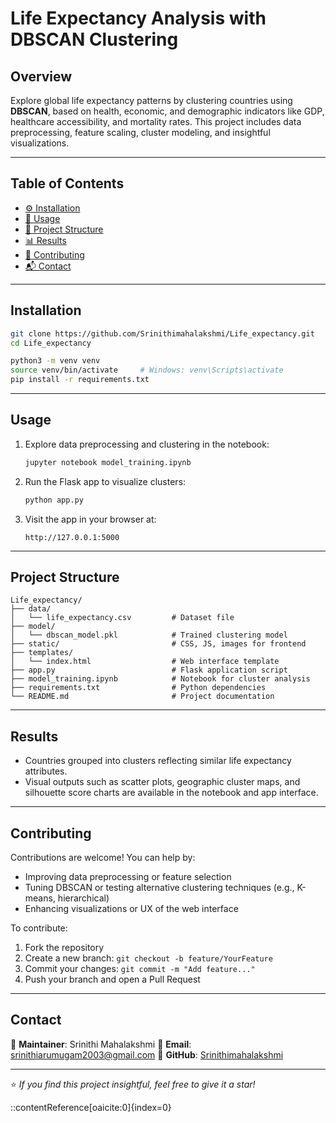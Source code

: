 
#  Life Expectancy Analysis with DBSCAN Clustering

##  Overview
Explore global life expectancy patterns by clustering countries using **DBSCAN**, based on health, economic, and demographic indicators like GDP, healthcare accessibility, and mortality rates. This project includes data preprocessing, feature scaling, cluster modeling, and insightful visualizations.

---

##  Table of Contents
- [⚙️ Installation](#-installation)  
- [🚀 Usage](#-usage)  
- [📁 Project Structure](#-project-structure)  
- [📊 Results](#-results)  
- [🤝 Contributing](#-contributing)  
- [📬 Contact](#-contact)  

---

##  Installation
```bash
git clone https://github.com/Srinithimahalakshmi/Life_expectancy.git
cd Life_expectancy

python3 -m venv venv
source venv/bin/activate     # Windows: venv\Scripts\activate
pip install -r requirements.txt
````

---

## Usage

1. Explore data preprocessing and clustering in the notebook:

   ```bash
   jupyter notebook model_training.ipynb
   ```
2. Run the Flask app to visualize clusters:

   ```bash
   python app.py
   ```
3. Visit the app in your browser at:

   ```
   http://127.0.0.1:5000
   ```

---

## Project Structure

```
Life_expectancy/
├── data/
│   └── life_expectancy.csv         # Dataset file
├── model/
│   └── dbscan_model.pkl            # Trained clustering model
├── static/                         # CSS, JS, images for frontend
├── templates/
│   └── index.html                  # Web interface template
├── app.py                          # Flask application script
├── model_training.ipynb            # Notebook for cluster analysis
├── requirements.txt                # Python dependencies
└── README.md                       # Project documentation
```

---

## Results

* Countries grouped into clusters reflecting similar life expectancy attributes.
* Visual outputs such as scatter plots, geographic cluster maps, and silhouette score charts are available in the notebook and app interface.

---

## Contributing

Contributions are welcome! You can help by:

* Improving data preprocessing or feature selection
* Tuning DBSCAN or testing alternative clustering techniques (e.g., K-means, hierarchical)
* Enhancing visualizations or UX of the web interface

To contribute:

1. Fork the repository
2. Create a new branch: `git checkout -b feature/YourFeature`
3. Commit your changes: `git commit -m "Add feature..."`
4. Push your branch and open a Pull Request

---

## Contact

👤 **Maintainer**: Srinithi Mahalakshmi
📧 **Email**: [srinithiarumugam2003@gmail.com](mailto:srinithiarumugam2003@gmail.com)
🔗 **GitHub**: [Srinithimahalakshmi](https://github.com/Srinithimahalakshmi)

---

⭐ *If you find this project insightful, feel free to give it a star!*


::contentReference[oaicite:0]{index=0}
```

